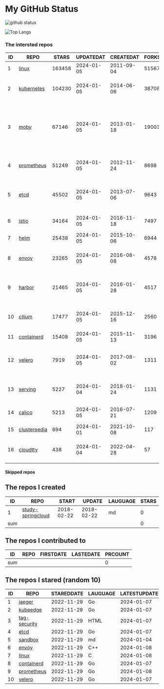 # My GitHub Status

<img src="https://github-readme-stats-1.yihong0618.vercel.app/api?username=daoqingniu&show_icons=true&&&hide_title=true&count_private=true" alt="github status" />

![Top Langs](https://github-readme-stats-1.yihong0618.vercel.app/api/top-langs/?username=daoqingniu&layout=compact)

<!--START_SECTION:github_repos-->
### The intersted repos
| ID |                              REPO                               | STARS  | UPDATEDAT  | CREATEDAT  | FORKSCOUNT |                                                DESCRIPTIONS                                                |
|----|-----------------------------------------------------------------|--------|------------|------------|------------|------------------------------------------------------------------------------------------------------------|
|  1 | [linux](https://github.com/torvalds/linux)                      | 163458 | 2024-01-05 | 2011-09-04 |      51567 | Linux kernel source tree                                                                                   |
|  2 | [kubernetes](https://github.com/kubernetes/kubernetes)          | 104230 | 2024-01-05 | 2014-06-06 |      38708 | Production-Grade Container Scheduling and Management                                                       |
|  3 | [moby](https://github.com/moby/moby)                            |  67146 | 2024-01-05 | 2013-01-18 |      19003 | The Moby Project - a collaborative project for the container ecosystem to assemble container-based systems |
|  4 | [prometheus](https://github.com/prometheus/prometheus)          |  51249 | 2024-01-05 | 2012-11-24 |       8698 | The Prometheus monitoring system and time series database.                                                 |
|  5 | [etcd](https://github.com/etcd-io/etcd)                         |  45502 | 2024-01-05 | 2013-07-06 |       9643 | Distributed reliable key-value store for the most critical data of a distributed system                    |
|  6 | [istio](https://github.com/istio/istio)                         |  34164 | 2024-01-05 | 2016-11-18 |       7497 | Connect, secure, control, and observe services.                                                            |
|  7 | [helm](https://github.com/helm/helm)                            |  25438 | 2024-01-05 | 2015-10-06 |       6944 | The Kubernetes Package Manager                                                                             |
|  8 | [envoy](https://github.com/envoyproxy/envoy)                    |  23265 | 2024-01-05 | 2016-08-08 |       4578 | Cloud-native high-performance edge/middle/service proxy                                                    |
|  9 | [harbor](https://github.com/goharbor/harbor)                    |  21465 | 2024-01-05 | 2016-01-28 |       4517 | An open source trusted cloud native registry project that stores, signs, and scans content.                |
| 10 | [cilium](https://github.com/cilium/cilium)                      |  17477 | 2024-01-05 | 2015-12-16 |       2560 | eBPF-based Networking, Security, and Observability                                                         |
| 11 | [containerd](https://github.com/containerd/containerd)          |  15408 | 2024-01-05 | 2015-11-13 |       3196 | An open and reliable container runtime                                                                     |
| 12 | [velero](https://github.com/vmware-tanzu/velero)                |   7919 | 2024-01-05 | 2017-08-02 |       1311 | Backup and migrate Kubernetes applications and their persistent volumes                                    |
| 13 | [serving](https://github.com/knative/serving)                   |   5227 | 2024-01-04 | 2018-01-24 |       1131 | Kubernetes-based, scale-to-zero, request-driven compute                                                    |
| 14 | [calico](https://github.com/projectcalico/calico)               |   5213 | 2024-01-05 | 2016-07-21 |       1209 | Cloud native networking and network security                                                               |
| 15 | [clusterpedia](https://github.com/clusterpedia-io/clusterpedia) |    694 | 2024-01-01 | 2021-10-08 |        117 | The Encyclopedia of Kubernetes clusters                                                                    |
| 16 | [cloudtty](https://github.com/cloudtty/cloudtty)                |    438 | 2024-01-04 | 2022-04-28 |         57 | A Friendly Kubernetes CloudShell (Web Terminal) !                                                          |



#### Skipped repos
<!--END_SECTION:github_repos-->

<!--START_SECTION:my_github-->
## The repos I created
| ID  |                                 REPO                                 |   START    |   UPDATE   | LAUGUAGE | STARS |
|-----|----------------------------------------------------------------------|------------|------------|----------|-------|
|   1 | [study-springcloud](https://github.com/daoqingniu/study-springcloud) | 2018-02-22 | 2018-02-22 | md       |     0 |
| sum |                                                                      |            |            |          |     0 |

## The repos I contributed to
| ID  | REPO | FIRSTDATE | LASTEDATE | PRCOUNT |
|-----|------|-----------|-----------|---------|
| sum |      |           |           |       0 |

## The repos I stared (random 10)
| ID |                          REPO                          | STAREDDATE | LAUGUAGE | LATESTUPDATE |
|----|--------------------------------------------------------|------------|----------|--------------|
|  1 | [jaeger](https://github.com/jaegertracing/jaeger)      | 2022-11-29 | Go       | 2024-01-07   |
|  2 | [kubeedge](https://github.com/kubeedge/kubeedge)       | 2022-11-29 | Go       | 2024-01-07   |
|  3 | [tag-security](https://github.com/cncf/tag-security)   | 2022-11-29 | HTML     | 2024-01-07   |
|  4 | [etcd](https://github.com/etcd-io/etcd)                | 2022-11-29 | Go       | 2024-01-07   |
|  5 | [sandbox](https://github.com/cncf/sandbox)             | 2022-11-29 | md       | 2024-01-04   |
|  6 | [envoy](https://github.com/envoyproxy/envoy)           | 2022-11-29 | C++      | 2024-01-08   |
|  7 | [linux](https://github.com/torvalds/linux)             | 2022-11-29 | C        | 2024-01-08   |
|  8 | [containerd](https://github.com/containerd/containerd) | 2022-11-29 | Go       | 2024-01-07   |
|  9 | [prometheus](https://github.com/prometheus/prometheus) | 2022-11-29 | Go       | 2024-01-08   |
| 10 | [velero](https://github.com/vmware-tanzu/velero)       | 2022-11-29 | Go       | 2024-01-07   |

<!--END_SECTION:my_github-->
